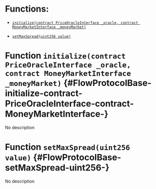 # Functions:

- [`initialize(contract PriceOracleInterface _oracle, contract MoneyMarketInterface _moneyMarket)`](#FlowProtocolBase-initialize-contract-PriceOracleInterface-contract-MoneyMarketInterface-)

- [`setMaxSpread(uint256 value)`](#FlowProtocolBase-setMaxSpread-uint256-)

# Function `initialize(contract PriceOracleInterface _oracle, contract MoneyMarketInterface _moneyMarket)` {#FlowProtocolBase-initialize-contract-PriceOracleInterface-contract-MoneyMarketInterface-}

No description

# Function `setMaxSpread(uint256 value)` {#FlowProtocolBase-setMaxSpread-uint256-}

No description
